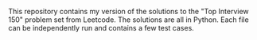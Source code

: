 This repository contains my version of the solutions to the "Top Interview 150" problem set from Leetcode. The solutions are all in Python. 
Each file can be independently run and contains a few test cases. 


